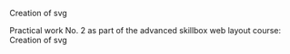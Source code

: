 Creation of svg

Practical work No. 2 as part of the advanced skillbox web layout course: Creation of svg
